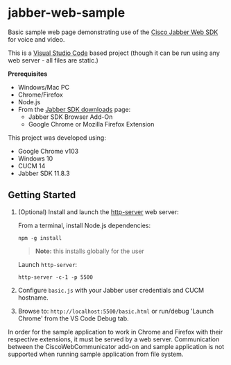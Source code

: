 # jabber-web-sample

Basic sample web page demonstrating use of the [Cisco Jabber Web SDK](https://developer.cisco.com/site/jabber-websdk/overview/overview/) for voice and video.

This is a [Visual Studio Code](https://code.visualstudio.com/) based project (though it can be run using any web server - all files are static.)

**Prerequisites**

* Windows/Mac PC 
* Chrome/Firefox
* Node.js
* From the [Jabber SDK downloads](https://developer.cisco.com/docs/jabber-web/#!downloads-and-documents) page:
    * Jabber SDK Browser Add-On
    * Google Chrome or Mozilla Firefox Extension

This project was developed using:

* Google Chrome v103
* Windows 10
* CUCM 14
* Jabber SDK 11.8.3

## Getting Started

1. (Optional) Install and launch the [http-server](https://www.npmjs.com/package/http-server) web server:

   From a terminal, install Node.js dependencies:

   ```
   npm -g install
   ```

   > **Note:** this installs globally for the user

   Launch `http-server`:

   ```
   http-server -c-1 -p 5500
   ```

1. Configure `basic.js` with your Jabber user credentials and CUCM hostname.

1. Browse to: `http://localhost:5500/basic.html` or run/debug 'Launch Chrome' from the VS Code Debug tab.


In order for the sample application to work in Chrome and Firefox with their respective extensions, it must be served by a web server. Communication between the CiscoWebCommunicator add-on and sample application is not supported when running sample application from file system.



